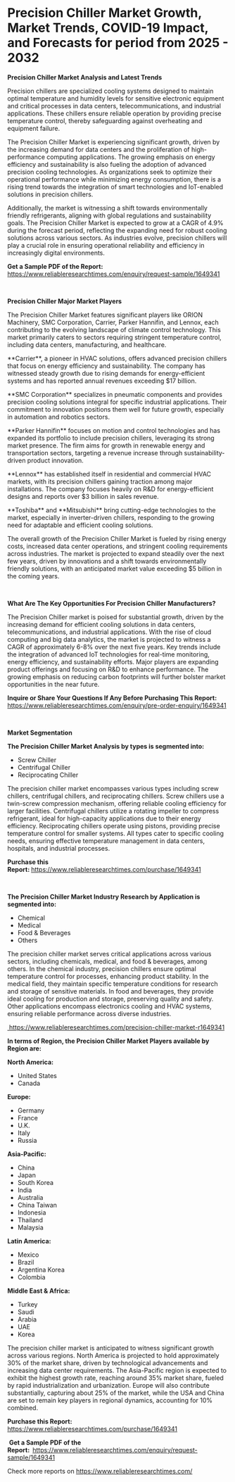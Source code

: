 <p><h1>Precision Chiller Market Growth, Market Trends, COVID-19 Impact, and Forecasts for period from 2025 - 2032</h1></p><p><strong>Precision Chiller Market Analysis and Latest Trends</strong></p>
<p><p>Precision chillers are specialized cooling systems designed to maintain optimal temperature and humidity levels for sensitive electronic equipment and critical processes in data centers, telecommunications, and industrial applications. These chillers ensure reliable operation by providing precise temperature control, thereby safeguarding against overheating and equipment failure.</p><p>The Precision Chiller Market is experiencing significant growth, driven by the increasing demand for data centers and the proliferation of high-performance computing applications. The growing emphasis on energy efficiency and sustainability is also fueling the adoption of advanced precision cooling technologies. As organizations seek to optimize their operational performance while minimizing energy consumption, there is a rising trend towards the integration of smart technologies and IoT-enabled solutions in precision chillers.</p><p>Additionally, the market is witnessing a shift towards environmentally friendly refrigerants, aligning with global regulations and sustainability goals. The Precision Chiller Market is expected to grow at a CAGR of 4.9% during the forecast period, reflecting the expanding need for robust cooling solutions across various sectors. As industries evolve, precision chillers will play a crucial role in ensuring operational reliability and efficiency in increasingly digital environments.</p></p>
<p><strong>Get a Sample PDF of the Report:&nbsp;</strong> <a href="https://www.reliableresearchtimes.com/enquiry/request-sample/1649341?utm_campaign=3542&utm_medium=2&utm_source=Github&utm_content=ia&utm_term=09042025&utm_id=precision-chiller">https://www.reliableresearchtimes.com/enquiry/request-sample/1649341</a></p>
<p>&nbsp;</p>
<p><strong>Precision Chiller Major Market Players</strong></p>
<p><p>The Precision Chiller Market features significant players like ORION Machinery, SMC Corporation, Carrier, Parker Hannifin, and Lennox, each contributing to the evolving landscape of climate control technology. This market primarily caters to sectors requiring stringent temperature control, including data centers, manufacturing, and healthcare.</p><p>**Carrier**, a pioneer in HVAC solutions, offers advanced precision chillers that focus on energy efficiency and sustainability. The company has witnessed steady growth due to rising demands for energy-efficient systems and has reported annual revenues exceeding $17 billion.</p><p>**SMC Corporation** specializes in pneumatic components and provides precision cooling solutions integral for specific industrial applications. Their commitment to innovation positions them well for future growth, especially in automation and robotics sectors.</p><p>**Parker Hannifin** focuses on motion and control technologies and has expanded its portfolio to include precision chillers, leveraging its strong market presence. The firm aims for growth in renewable energy and transportation sectors, targeting a revenue increase through sustainability-driven product innovation.</p><p>**Lennox** has established itself in residential and commercial HVAC markets, with its precision chillers gaining traction among major installations. The company focuses heavily on R&D for energy-efficient designs and reports over $3 billion in sales revenue.</p><p>**Toshiba** and **Mitsubishi** bring cutting-edge technologies to the market, especially in inverter-driven chillers, responding to the growing need for adaptable and efficient cooling solutions.</p><p>The overall growth of the Precision Chiller Market is fueled by rising energy costs, increased data center operations, and stringent cooling requirements across industries. The market is projected to expand steadily over the next few years, driven by innovations and a shift towards environmentally friendly solutions, with an anticipated market value exceeding $5 billion in the coming years.</p></p>
<p>&nbsp;</p>
<p><strong>What Are The Key Opportunities For Precision Chiller Manufacturers?</strong></p>
<p><p>The Precision Chiller market is poised for substantial growth, driven by the increasing demand for efficient cooling solutions in data centers, telecommunications, and industrial applications. With the rise of cloud computing and big data analytics, the market is projected to witness a CAGR of approximately 6-8% over the next five years. Key trends include the integration of advanced IoT technologies for real-time monitoring, energy efficiency, and sustainability efforts. Major players are expanding product offerings and focusing on R&D to enhance performance. The growing emphasis on reducing carbon footprints will further bolster market opportunities in the near future.</p></p>
<p><strong>Inquire or Share Your Questions If Any Before Purchasing This Report:</strong> <a href="https://www.reliableresearchtimes.com/enquiry/pre-order-enquiry/1649341?utm_campaign=3542&utm_medium=2&utm_source=Github&utm_content=ia&utm_term=09042025&utm_id=precision-chiller">https://www.reliableresearchtimes.com/enquiry/pre-order-enquiry/1649341</a></p>
<p>&nbsp;</p>
<p><strong>Market Segmentation</strong></p>
<p><strong>The Precision Chiller Market Analysis by types is segmented into:</strong></p>
<p><ul><li>Screw Chiller</li><li>Centrifugal Chiller</li><li>Reciprocating Chiller</li></ul></p>
<p><p>The precision chiller market encompasses various types including screw chillers, centrifugal chillers, and reciprocating chillers. Screw chillers use a twin-screw compression mechanism, offering reliable cooling efficiency for larger facilities. Centrifugal chillers utilize a rotating impeller to compress refrigerant, ideal for high-capacity applications due to their energy efficiency. Reciprocating chillers operate using pistons, providing precise temperature control for smaller systems. All types cater to specific cooling needs, ensuring effective temperature management in data centers, hospitals, and industrial processes.</p></p>
<p><strong>Purchase this Report:&nbsp;</strong><a href="https://www.reliableresearchtimes.com/purchase/1649341?utm_campaign=3542&utm_medium=2&utm_source=Github&utm_content=ia&utm_term=09042025&utm_id=precision-chiller">https://www.reliableresearchtimes.com/purchase/1649341</a></p>
<p>&nbsp;</p>
<p><strong>The Precision Chiller Market Industry Research by Application is segmented into:</strong></p>
<p><ul><li>Chemical</li><li>Medical</li><li>Food & Beverages</li><li>Others</li></ul></p>
<p><p>The precision chiller market serves critical applications across various sectors, including chemicals, medical, and food & beverages, among others. In the chemical industry, precision chillers ensure optimal temperature control for processes, enhancing product stability. In the medical field, they maintain specific temperature conditions for research and storage of sensitive materials. In food and beverages, they provide ideal cooling for production and storage, preserving quality and safety. Other applications encompass electronics cooling and HVAC systems, ensuring reliable performance across diverse industries.</p></p>
<p><a href="https://www.reliableresearchtimes.com/precision-chiller-market-r1649341?utm_campaign=3542&utm_medium=2&utm_source=Github&utm_content=ia&utm_term=09042025&utm_id=precision-chiller">&nbsp;https://www.reliableresearchtimes.com/precision-chiller-market-r1649341</a></p>
<p><strong>In terms of Region, the Precision Chiller Market Players available by Region are:</strong></p>
<p>
    <p> <strong> North America: </strong>
        <ul>
            <li>United States</li>
            <li>Canada</li>
        </ul>
        </p> 
    <p> <strong> Europe: </strong>
        <ul>
            <li>Germany</li>
            <li>France</li>
            <li>U.K.</li>
            <li>Italy</li>
            <li>Russia</li>
        </ul>
        </p> 
    <p> <strong> Asia-Pacific: </strong>
        <ul>
            <li>China</li>
            <li>Japan</li>
            <li>South Korea</li>
            <li>India</li>
            <li>Australia</li>
            <li>China Taiwan</li>
            <li>Indonesia</li>
            <li>Thailand</li>
            <li>Malaysia</li>
        </ul>
        </p> 
    <p> <strong> Latin America: </strong>
        <ul>
            <li>Mexico</li>
            <li>Brazil</li>
            <li>Argentina Korea</li>
            <li>Colombia</li>
        </ul>
        </p> 
    <p> <strong> Middle East & Africa: </strong>
        <ul>
            <li>Turkey</li>
            <li>Saudi</li>
            <li>Arabia</li>
            <li>UAE</li>
            <li>Korea</li>
        </ul>
    </p>
    </p>
<p><p>The precision chiller market is anticipated to witness significant growth across various regions. North America is projected to hold approximately 30% of the market share, driven by technological advancements and increasing data center requirements. The Asia-Pacific region is expected to exhibit the highest growth rate, reaching around 35% market share, fueled by rapid industrialization and urbanization. Europe will also contribute substantially, capturing about 25% of the market, while the USA and China are set to remain key players in regional dynamics, accounting for 10% combined.</p></p>
<p><strong>Purchase this Report: </strong><a href="https://www.reliableresearchtimes.com/purchase/1649341?utm_campaign=3542&utm_medium=2&utm_source=Github&utm_content=ia&utm_term=09042025&utm_id=precision-chiller">https://www.reliableresearchtimes.com/purchase/1649341</a></p>
<p>&nbsp;<strong>Get a Sample PDF of the Report:&nbsp;&nbsp;</strong><a href="https://www.reliableresearchtimes.com/enquiry/request-sample/1649341?utm_campaign=3542&utm_medium=2&utm_source=Github&utm_content=ia&utm_term=09042025&utm_id=precision-chiller">https://www.reliableresearchtimes.com/enquiry/request-sample/1649341</a></p>
<p><strong></strong></p>
<p>Check more reports on <a href="https://www.reliableresearchtimes.com/?utm_campaign=3542&utm_medium=2&utm_source=Github&utm_content=ia&utm_term=09042025&utm_id=precision-chiller">https://www.reliableresearchtimes.com/</a></p>